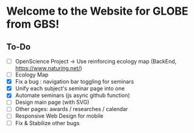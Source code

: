 # Welcome to the Website for GLOBE from GBS!

## To-Do
- [ ] OpenScience Project → Use reinforcing ecology map (BackEnd, https://www.naturing.net/)
- [ ] Ecology Map
- [x] Fix a bug : navigation bar toggling for seminars
- [x] Unify each subject's seminar page into one
- [x] Automate seminars (js async github function)
- [ ] Design main page (with SVG)
- [ ] Other pages: awards / researches / calendar
- [ ] Responsive Web Design for mobile
- [ ] Fix & Stabilize other bugs
